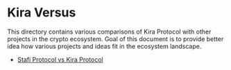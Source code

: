 # Kira Versus 
This directory contains various comparisons of Kira Protocol with other projects in the crypto ecosystem. Goal of this document is to provide better idea how various projects and ideas fit in the ecosystem landscape.

* [Stafi Protocol vs Kira Protocol](./stafi-protocol.md)